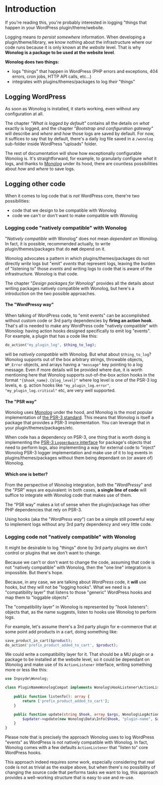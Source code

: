 # Introduction

If you're reading this, you're probably interested in logging "things that happen in your WordPress plugin/theme/website.

Logging means *to persist somewhere* information. When developing a plugin/theme/library, we know nothing about the infrastructure where our code runs because it is only known at *the website* level. That is why **Wonolog is a package to be used at the website level**.

**Wonolog does two things:**

- logs "things" that happen in WordPress (PHP errors and exceptions, 404 errors, cron jobs, HTTP API calls, etc...)
- integrates with plugins/themes/packages to log *their* "things"



## Logging WordPress

As soon as Wonolog is installed, it starts working, even without any configuration at all.

The chapter *"What is logged by default"* contains all the details on *what* exactly is logged, and the chapter "*Bootstrap and configuration gateway"* will describe and *where* and *how* those logs are saved by default. For now, it suffices to say that by default, there's a daily log file saved in a `/wonolog` sub-folder inside WordPress "uploads" folder.

The rest of documentation will show how exceptionally configurable Wonolog is. It's straightforward, for example, to granularly configure *what* it logs, and thanks to [Monolog](https://seldaek.github.io/monolog/) under its hood, there are countless possibilities about *how* and *where* to save logs.



## Logging other code

When it comes to log code that is *not* WordPress core, there're two possibilities:

- code that we design to be compatible with Wonolog
- code we can't or don't want to make compatible with Wonolog



### Logging code "natively compatible" with Wonolog

"*Natively compatible with* Wonolog" does not mean *dependant on* Wonolog. In fact, it is possible, recommended actually, to write plugin/themes/packages that do **not** depend on it.

Wonolog advocates a pattern in which plugins/themes/packages do not directly *write* logs but "emit" *events* that represent logs, leaving the burden of "listening to" those *events* and writing logs to code that is aware of the infrastructure. Wonolog is that code.

The chapter "*Design packages for Wonolog*" provides all the details about writing packages natively compatible with Wonolog, but here's a introduction on the two possible approaches.

#### The "WordPressy way"

When talking of WordPress code, to "emit events" can be accomplished without custom code or 3rd party dependencies by **firing an action hook**. That's all is needed to make any WordPress code "natively compatible" with Wonolog: having action hooks designed specifically to emit log "events". For example, a plugin that has a code like this:

```php
do_action("my_plugin_log", $thing_to_log);
```

will be *natively compatible* with Wonolog. But what about `$thing_to_log`? Wonolog supports out of the box arbitrary strings, throwable objects, `WP_Error` objects, and arrays having a `"message"` key pointing to a log message. Even if more details will be provided where due, it is worth mentioning here that Wonolog supports out-of-the-box action hooks in the format `"{$hook_name}.{$log_level}"` where log level is one of the PSR-3 log levels, e. g. action hooks like `"my_plugin_log.error"`, `"my_plugin_log.critical"` etc, are very well supported.

#### The "PSR way"

Wonolog uses [Monolog](https://seldaek.github.io/monolog/) under the hood, and Monolog is the most popular implementation of [the PSR-3 standard](https://www.php-fig.org/psr/psr-3/). This means that Wonolog is itself a package that provides a PSR-3 implementation. You can leverage that in your plugin/themes/packages/etc.

When code has a dependency on PSR-3, one thing that is worth doing is implementing the [PSR-3 `LoggerAware` interface](https://www.php-fig.org/psr/psr-3/#4-psrlogloggerawareinterface) for package's objects that need to perform logs, also implementing a way for external code to "inject" Wonolog PSR-3 logger implementation and make use of it to log events in plugins/themes/packages without them being dependant on (or aware of) Wonolog.

#### Which one is better?

From the perspective of Wonolog integration, both the "*WordPressy*" and the "*PSR*" ways are equivalent: in both cases, **a single line of code** will suffice to integrate with Wonolog code that makes use of them.

The "PSR way" makes a lot of sense when the plugin/package has other PHP dependencies that rely on PSR-3.

Using hooks (aka the "*WordPress way*") can be a simple still powerful way to implement logs without any 3rd party dependency and very little code.



### Logging code not "natively compatible" with Wonolog

It might be desirable to log "things" done by 3rd party plugins we don't control or plugins that we don't want to change.

Because we can't or don't want to change the code, assuming that code is not "natively compatible" with Wonolog, then the "one line" integration is impossible. But there's hope.

Because, in any case, we are talking about *WordPress* code, it **will** use hooks, but they will not be "logging hooks". What we need is a "compatibility layer" that listens to those "generic" WordPress hooks and map them to "loggable objects".

The "compatibility layer" in Wonolog is represented by "hook listeners": objects that, as the name suggests, listen to hooks use Wonolog to perform logs.

For example, let's assume there's a 3rd party plugin for e-commerce that at some point add products in a cart, doing something like:

```php
save_product_in_cart($product);
do_action('prefix_product_added_to_cart', $product);
```

We could write a compatibility layer for it. That should be a MU plugin or a package to be installed at the website level, so it could be dependant on Wonolog and make use of its `ActionListener` interface, writing something more or less like this:

```php
use Inpsyde\Wonolog; 

class PluginNameWonologCompat implements Wonolog\HookListener\ActionListener {
     
    public function listenTo(): array {
        return ['prefix_product_added_to_cart'];
    }

    public function update(string $hook, array $args, Wonolog\LogActionUpdater $updater): void {
        $updater->update(new Wonolog\Data\Info($hook, "plugin-name", $args[0]->ID));
    }
}
```

Please note that is precisely the approach Wonolog uses to log WordPress "events" as WordPress is not natively compatible with Wonolog. In fact, Wonolog comes with a few defaults `ActionListener` that "listen to" core WordPress hooks.

This approach indeed requires *some* work, especially considering that real code is not as trivial as the exalpe above, but when there's no possibility of changing the source code that performs tasks we want to log, this approach provides a well-working structure that is easy to use and re-use.
